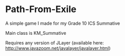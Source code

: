 Path-From-Exile
===============
A simple game I made for my Grade 10 ICS Summative

Main class is KM_Summative

Requires any version of JLayer (available here: http://www.javazoom.net/javalayer/javalayer.html)
